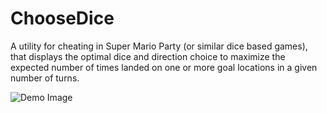 # ChooseDice

A utility for cheating in Super Mario Party (or similar dice based games), that displays the optimal dice and direction choice to maximize the expected number of times landed on one or more goal locations in a given number of turns.

![Demo Image](https://user-images.githubusercontent.com/22622734/90078996-7e0d0900-dcbb-11ea-8018-ebbae04edf20.png)
